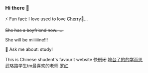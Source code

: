 ### Hi there 👋

<!--
**lifeafter619/lifeafter619** is a ✨ _special_ ✨ repository because its `README.md` (this file) appears on your GitHub profile.

Here are some ideas to get you started:

- 🔭 I’m currently working on ...
- 🌱 I’m currently learning ...
- 👯 I’m looking to collaborate on ...
- 🤔 I’m looking for help with ...
- 💬 Ask me about ...
- 📫 How to reach me: ...
- 😄 Pronouns: ...
- ⚡ Fun fact: ...
-->
⚡ Fun fact: I ~~love~~ used to love [Cherry🍒](/www.github.com/lifeafter619/fireworks)...  

~~She has a boyfriend now......~~

She will be miiiiiine!!!

💬 Ask me about: study!

This is Chinese shudent's favourit website ~~快倒闭~~ [垮台了的的学而思](/www.xueersi.com)  
武珞路学生tm最喜欢的老师 [罗红](lifeafter619.github.io/luo-red/)

